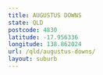 ```yaml
---
title: AUGUSTUS DOWNS
state: QLD
postcode: 4830
latitude: -17.956336
longitude: 138.862024
url: /qld/augustus-downs/
layout: suburb
---
```

